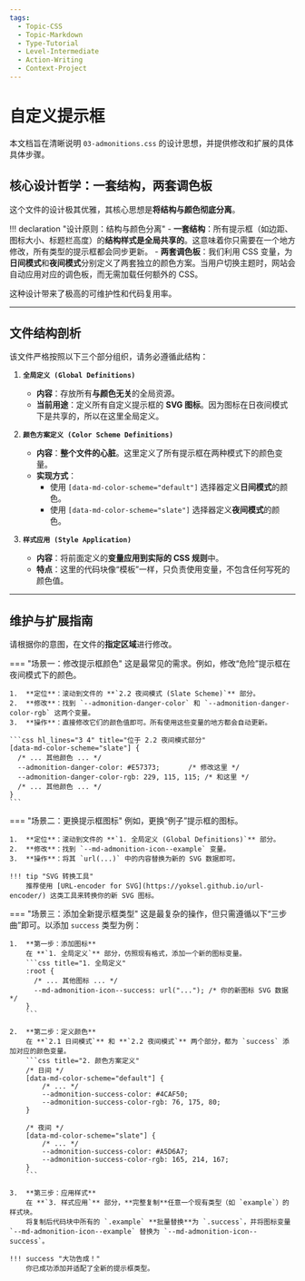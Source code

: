 ```yaml
---
tags:
  - Topic-CSS
  - Topic-Markdown
  - Type-Tutorial
  - Level-Intermediate
  - Action-Writing
  - Context-Project
---
```

# 自定义提示框

本文档旨在清晰说明 `03-admonitions.css` 的设计思想，并提供修改和扩展的具体具体步骤。

## 核心设计哲学：一套结构，两套调色板

这个文件的设计极其优雅，其核心思想是**将结构与颜色彻底分离**。

!!! declaration "设计原则：结构与颜色分离"
    - **一套结构**：所有提示框（如边距、图标大小、标题栏高度）的**结构样式是全局共享的**。这意味着你只需要在一个地方修改，所有类型的提示框都会同步更新。
    - **两套调色板**：我们利用 CSS 变量，为**日间模式**和**夜间模式**分别定义了两套独立的颜色方案。当用户切换主题时，网站会自动应用对应的调色板，而无需加载任何额外的 CSS。

这种设计带来了极高的可维护性和代码复用率。

---

## 文件结构剖析

该文件严格按照以下三个部分组织，请务必遵循此结构：

1.  **`全局定义 (Global Definitions)`**
    - **内容**：存放所有**与颜色无关**的全局资源。
    - **当前用途**：定义所有自定义提示框的 **SVG 图标**。因为图标在日夜间模式下是共享的，所以在这里全局定义。

2.  **`颜色方案定义 (Color Scheme Definitions)`**
    - **内容**：**整个文件的心脏**。这里定义了所有提示框在两种模式下的颜色变量。
    - **实现方式**：
        - 使用 `[data-md-color-scheme="default"]` 选择器定义**日间模式**的颜色。
        - 使用 `[data-md-color-scheme="slate"]` 选择器定义**夜间模式**的颜色。

3.  **`样式应用 (Style Application)`**
    - **内容**：将前面定义的**变量应用到实际的 CSS 规则**中。
    - **特点**：这里的代码块像“模板”一样，只负责使用变量，不包含任何写死的颜色值。

---

## 维护与扩展指南

请根据你的意图，在文件的**指定区域**进行修改。

=== "场景一：修改提示框颜色"
    这是最常见的需求。例如，修改“危险”提示框在夜间模式下的颜色。

    1.  **定位**：滚动到文件的 **`2.2 夜间模式 (Slate Scheme)`** 部分。
    2.  **修改**：找到 `--admonition-danger-color` 和 `--admonition-danger-color-rgb` 这两个变量。
    3.  **操作**：直接修改它们的颜色值即可。所有使用这些变量的地方都会自动更新。

    ```css hl_lines="3 4" title="位于 2.2 夜间模式部分"
    [data-md-color-scheme="slate"] {
      /* ... 其他颜色 ... */
      --admonition-danger-color: #E57373;       /* 修改这里 */
      --admonition-danger-color-rgb: 229, 115, 115; /* 和这里 */
      /* ... 其他颜色 ... */
    }
    ```

=== "场景二：更换提示框图标"
    例如，更换“例子”提示框的图标。

    1.  **定位**：滚动到文件的 **`1. 全局定义 (Global Definitions)`** 部分。
    2.  **修改**：找到 `--md-admonition-icon--example` 变量。
    3.  **操作**：将其 `url(...)` 中的内容替换为新的 SVG 数据即可。

    !!! tip "SVG 转换工具"
        推荐使用 [URL-encoder for SVG](https://yoksel.github.io/url-encoder/) 这类工具来转换你的新 SVG 图标。

=== "场景三：添加全新提示框类型"
    这是最复杂的操作，但只需遵循以下“三步曲”即可。以添加 `success` 类型为例：

    1.  **第一步：添加图标**
        在 **`1. 全局定义`** 部分，仿照现有格式，添加一个新的图标变量。
        ```css title="1. 全局定义"
        :root {
          /* ... 其他图标 ... */
          --md-admonition-icon--success: url("..."); /* 你的新图标 SVG 数据 */
        }
        ```

    2.  **第二步：定义颜色**
        在 **`2.1 日间模式`** 和 **`2.2 夜间模式`** 两个部分，都为 `success` 添加对应的颜色变量。
        ```css title="2. 颜色方案定义"
        /* 日间 */
        [data-md-color-scheme="default"] {
            /* ... */
            --admonition-success-color: #4CAF50;
            --admonition-success-color-rgb: 76, 175, 80;
        }

        /* 夜间 */
        [data-md-color-scheme="slate"] {
            /* ... */
            --admonition-success-color: #A5D6A7;
            --admonition-success-color-rgb: 165, 214, 167;
        }
        ```

    3.  **第三步：应用样式**
        在 **`3. 样式应用`** 部分，**完整复制**任意一个现有类型（如 `example`）的样式块。
        将复制后代码块中所有的 `.example` **批量替换**为 `.success`，并将图标变量 `--md-admonition-icon--example` 替换为 `--md-admonition-icon--success`。

    !!! success "大功告成！"
        你已成功添加并适配了全新的提示框类型。
